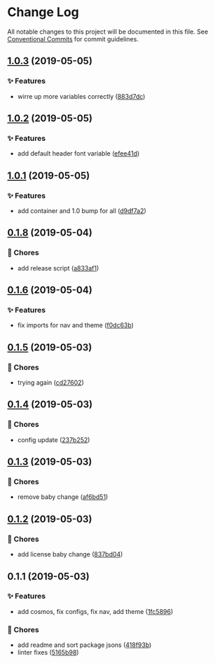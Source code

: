# Change Log

All notable changes to this project will be documented in this file.
See [Conventional Commits](https://conventionalcommits.org) for commit guidelines.

<a name="1.0.3"></a>
## [1.0.3](https://github.com/caldera-digital/platform/compare/@caldera-digital/theme@1.0.2...@caldera-digital/theme@1.0.3) (2019-05-05)


### :sparkles: Features

* wirre up more variables correctly ([883d7dc](https://github.com/caldera-digital/platform/commit/883d7dc))





<a name="1.0.2"></a>
## [1.0.2](https://github.com/caldera-digital/platform/compare/@caldera-digital/theme@1.0.1...@caldera-digital/theme@1.0.2) (2019-05-05)


### :sparkles: Features

* add default header font variable ([efee41d](https://github.com/caldera-digital/platform/commit/efee41d))





<a name="1.0.1"></a>
## [1.0.1](https://github.com/caldera-digital/platform/compare/@caldera-digital/theme@0.1.8...@caldera-digital/theme@1.0.1) (2019-05-05)


### :sparkles: Features

* add container and 1.0 bump for all ([d9df7a2](https://github.com/caldera-digital/platform/commit/d9df7a2))





<a name="0.1.8"></a>
## [0.1.8](https://github.com/caldera-digital/platform/compare/@caldera-digital/theme@0.1.6...@caldera-digital/theme@0.1.8) (2019-05-04)


### :ticket: Chores

* add release script ([a833af1](https://github.com/caldera-digital/platform/commit/a833af1))





<a name="0.1.6"></a>
## [0.1.6](https://github.com/caldera-digital/platform/compare/@caldera-digital/theme@0.1.5...@caldera-digital/theme@0.1.6) (2019-05-04)


### :sparkles: Features

* fix imports for nav and theme ([f0dc63b](https://github.com/caldera-digital/platform/commit/f0dc63b))





<a name="0.1.5"></a>
## [0.1.5](https://github.com/caldera-digital/platform/compare/@caldera-digital/theme@0.1.4...@caldera-digital/theme@0.1.5) (2019-05-03)


### :ticket: Chores

* trying again ([cd27602](https://github.com/caldera-digital/platform/commit/cd27602))





<a name="0.1.4"></a>
## [0.1.4](https://github.com/caldera-digital/platform/compare/@caldera-digital/theme@0.1.3...@caldera-digital/theme@0.1.4) (2019-05-03)


### :ticket: Chores

* config update ([237b252](https://github.com/caldera-digital/platform/commit/237b252))





<a name="0.1.3"></a>
## [0.1.3](https://github.com/caldera-digital/platform/compare/@caldera-digital/theme@0.1.2...@caldera-digital/theme@0.1.3) (2019-05-03)


### :ticket: Chores

* remove baby change ([af6bd51](https://github.com/caldera-digital/platform/commit/af6bd51))





<a name="0.1.2"></a>
## [0.1.2](https://github.com/caldera-digital/platform/compare/@caldera-digital/theme@0.1.1...@caldera-digital/theme@0.1.2) (2019-05-03)


### :ticket: Chores

* add license baby change ([837bd04](https://github.com/caldera-digital/platform/commit/837bd04))





<a name="0.1.1"></a>
## 0.1.1 (2019-05-03)


### :sparkles: Features

* add cosmos, fix configs, fix nav, add theme ([1fc5896](https://github.com/caldera-digital/platform/commit/1fc5896))


### :ticket: Chores

* add readme and sort package jsons ([418f93b](https://github.com/caldera-digital/platform/commit/418f93b))
* linter fixes ([5165b98](https://github.com/caldera-digital/platform/commit/5165b98))
